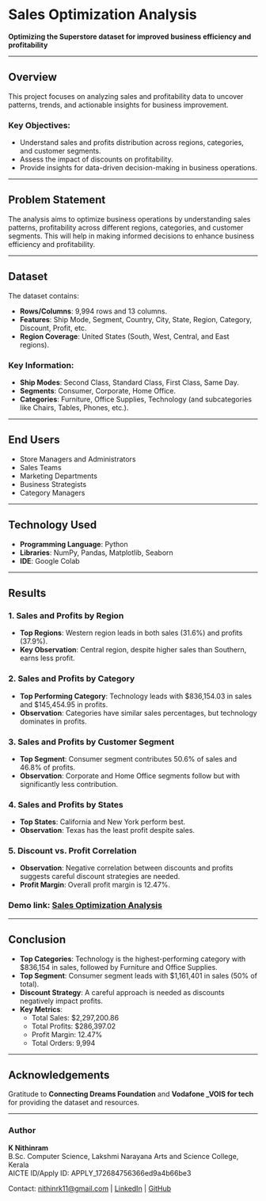 # Sales Optimization Analysis

**Optimizing the Superstore dataset for improved business efficiency and profitability**

---

## Overview
This project focuses on analyzing sales and profitability data to uncover patterns, trends, and actionable insights for business improvement.

### Key Objectives:
- Understand sales and profits distribution across regions, categories, and customer segments.
- Assess the impact of discounts on profitability.
- Provide insights for data-driven decision-making in business operations.

---

## Problem Statement
The analysis aims to optimize business operations by understanding sales patterns, profitability across different regions, categories, and customer segments. This will help in making informed decisions to enhance business efficiency and profitability.

---

## Dataset
The dataset contains:
- **Rows/Columns**: 9,994 rows and 13 columns.
- **Features**: Ship Mode, Segment, Country, City, State, Region, Category, Discount, Profit, etc.
- **Region Coverage**: United States (South, West, Central, and East regions).

### Key Information:
- **Ship Modes**: Second Class, Standard Class, First Class, Same Day.
- **Segments**: Consumer, Corporate, Home Office.
- **Categories**: Furniture, Office Supplies, Technology (and subcategories like Chairs, Tables, Phones, etc.).

---

## End Users
- Store Managers and Administrators
- Sales Teams
- Marketing Departments
- Business Strategists
- Category Managers

---

## Technology Used
- **Programming Language**: Python
- **Libraries**: NumPy, Pandas, Matplotlib, Seaborn
- **IDE**: Google Colab

---

## Results

### 1. Sales and Profits by Region
- **Top Regions**: Western region leads in both sales (31.6%) and profits (37.9%).
- **Key Observation**: Central region, despite higher sales than Southern, earns less profit.


### 2. Sales and Profits by Category
- **Top Performing Category**: Technology leads with $836,154.03 in sales and $145,454.95 in profits.
- **Observation**: Categories have similar sales percentages, but technology dominates in profits.


### 3. Sales and Profits by Customer Segment
- **Top Segment**: Consumer segment contributes 50.6% of sales and 46.8% of profits.
- **Observation**: Corporate and Home Office segments follow but with significantly less contribution.


### 4. Sales and Profits by States
- **Top States**: California and New York perform best.
- **Observation**: Texas has the least profit despite sales.


### 5. Discount vs. Profit Correlation
- **Observation**: Negative correlation between discounts and profits suggests careful discount strategies are needed.
- **Profit Margin**: Overall profit margin is 12.47%.

### Demo link: [Sales Optimization Analysis](https://colab.research.google.com/drive/16tOvk8HzVTC0zZhCWPnUcoweBADoMrxQ?usp=sharing)

---

## Conclusion
- **Top Categories**: Technology is the highest-performing category with $836,154 in sales, followed by Furniture and Office Supplies.
- **Top Segment**: Consumer segment leads with $1,161,401 in sales (50% of total).
- **Discount Strategy**: A careful approach is needed as discounts negatively impact profits.
- **Key Metrics**:
  - Total Sales: $2,297,200.86
  - Total Profits: $286,397.02
  - Profit Margin: 12.47%
  - Total Orders: 9,994

---

## Acknowledgements
Gratitude to **Connecting Dreams Foundation** and **Vodafone _VOIS for tech** for providing the dataset and resources.

---

### Author
**K Nithinram**  
B.Sc. Computer Science, Lakshmi Narayana Arts and Science College, Kerala  
AICTE ID/Apply ID: APPLY_172684756366ed9a4b66be3  

Contact: [nithinrk11@gmail.com](mailto:nithinrk11@gmail.com) | [LinkedIn](https://www.linkedin.com/in/k-nithinram-376b20231/) | [GitHub](https://github.com/nithinrk11)

